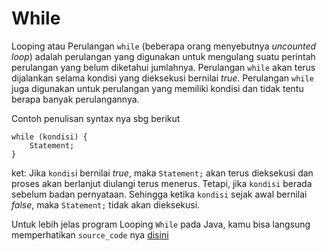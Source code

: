 # While

Looping atau Perulangan `while` (beberapa orang menyebutnya _uncounted loop_) adalah perulangan yang digunakan untuk mengulang suatu perintah perulangan yang belum diketahui jumlahnya. Perulangan `while` akan terus dijalankan selama kondisi yang dieksekusi bernilai *true*. Perulangan `while` juga digunakan untuk perulangan yang memiliki kondisi dan tidak tentu berapa banyak perulangannya.

Contoh penulisan syntax nya sbg berikut

```
while (kondisi) {
    Statement;
}
```

ket: Jika `kondis`i bernilai _true_, maka `Statement;` akan terus dieksekusi dan proses akan berlanjut diulangi terus menerus. Tetapi, jika `kondisi` berada sebelum badan pernyataan. Sehingga ketika `kondisi` sejak awal bernilai _false_, maka `Statement;` tidak akan  dieksekusi.

Untuk lebih jelas program Looping `While` pada Java, kamu bisa langsung memperhatikan `source_code` nya [disini](https://github.com/bellshade/Java/blob/main/src/main/java/learn/basic/Looping/While/WhileLooping.java)
